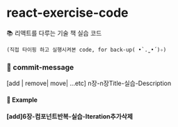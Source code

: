 # react-exercise-code
📚 리액트를 다루는 기술 책 실습 코드

`(직접 타이핑 하고 실행시켜본 code, for back-up( •̀ .̫ •́ )✧)`



<h3> 📜 commit-message</h3>
[add | remove| move| ...etc] n장-n장Title-실습-Description
<br>
<h4> 📍 Example<h4>
[add]6장-컴포넌트반복-실습-Iteration추가삭제
